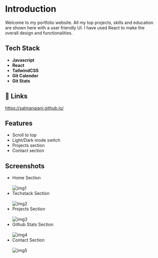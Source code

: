 # Introduction

Welcome to my portfolio website. All my top projects, skills and education are shown here with a user friendly UI. I have used React to make the overall design and functionalities.

## Tech Stack

- **Javascript**
- **React**
- **TailwindCSS**
- **Git Calender**
- **Git Stats**

## 🔗 Links

https://salmanajani.github.io/

## Features

- Scroll to top
- Light/Dark mode switch
- Projects section
- Contact section

## Screenshots

- Home Section <br/> <br/>
  <img src="https://i.ibb.co/vJ7DJm1/img1.png" alt="img1" border="0">
- Techstack Section <br/> <br/>
  <img src="https://i.ibb.co/B3hRkLw/img2.png" alt="img2" border="0">
- Projects Section <br/> <br/>
  <img src="https://i.ibb.co/KWzNJSX/img3.png" alt="img3" border="0">
- Github Stats Section <br/> <br/>
  <img src="https://i.ibb.co/0Bnv65f/img4.png" alt="img4" border="0">
- Contact Section <br/> <br/>
  <img src="https://i.ibb.co/jW3M9fj/img5.png" alt="img5" border="0">

